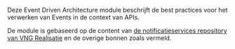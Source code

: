 Deze Event Driven Architecture module beschrijft de best practices voor het verwerken van Events in de context van APIs.

De module is gebaseerd op de content van [de notificatieservices repository van VNG Realisatie](https://github.com/VNG-Realisatie/notificatieservices) en de overige bonnen zoals vermeld.
